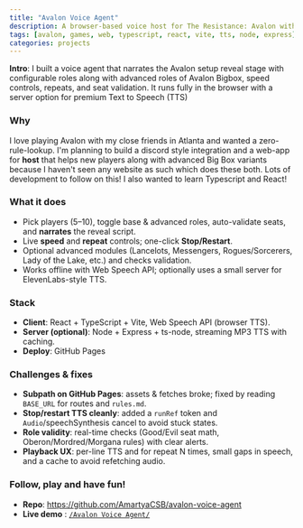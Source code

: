 ```yaml
---
title: "Avalon Voice Agent"
description: A browser-based voice host for The Resistance: Avalon with advanced Big Box roles, validation, and optional premium TTS.
tags: [avalon, games, web, typescript, react, vite, tts, node, express]
categories: projects
---
```


**Intro**: I built a voice agent that narrates the Avalon setup reveal stage with configurable roles along with advanced roles of Avalon Bigbox, speed controls, repeats, and seat validation. It runs fully in the browser with a server option for premium Text to Speech (TTS)

### Why
I love playing Avalon with my close friends in Atlanta and wanted a zero-rule-lookup. I'm planning to build a discord style integration and a web-app for **host** that helps new players along with advanced Big Box variants because I haven't seen any website as such which does these both. Lots of development to follow on this! I also wanted to learn Typescript and React!

### What it does
- Pick players (5–10), toggle base & advanced roles, auto-validate seats, and **narrates** the reveal script.
- Live **speed** and **repeat** controls; one-click **Stop/Restart**.
- Optional advanced modules (Lancelots, Messengers, Rogues/Sorcerers, Lady of the Lake, etc.) and checks validation.
- Works offline with Web Speech API; optionally uses a small server for ElevenLabs-style TTS.

### Stack
- **Client**: React + TypeScript + Vite, Web Speech API (browser TTS).
- **Server (optional)**: Node + Express + ts-node, streaming MP3 TTS with caching.
- **Deploy**: GitHub Pages 

### Challenges & fixes
- **Subpath on GitHub Pages**: assets & fetches broke; fixed by reading `BASE_URL` for routes and `rules.md`.
- **Stop/restart TTS cleanly**: added a `runRef` token and `Audio`/speechSynthesis cancel to avoid stuck states.
- **Role validity**: real-time checks (Good/Evil seat math, Oberon/Mordred/Morgana rules) with clear alerts.
- **Playback UX**: per-line TTS and for repeat N times, small gaps in speech, and a cache to avoid refetching audio.

### Follow, play and have fun!
- **Repo**: <https://github.com/AmartyaCSB/avalon-voice-agent>  
- **Live demo** : [`/Avalon Voice Agent/`  ](https://amartyacsb.github.io/avalon-voice-agent/)


